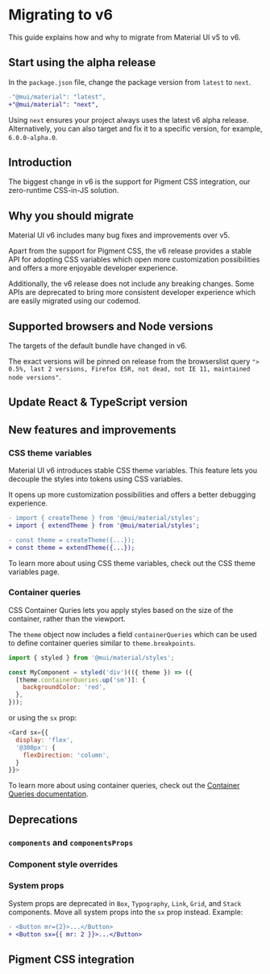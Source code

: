 # Migrating to v6

<p class="description">This guide explains how and why to migrate from Material UI v5 to v6.</p>

## Start using the alpha release

In the `package.json` file, change the package version from `latest` to `next`.

```diff title="package.json"
-"@mui/material": "latest",
+"@mui/material": "next",
```

Using `next` ensures your project always uses the latest v6 alpha release.
Alternatively, you can also target and fix it to a specific version, for example, `6.0.0-alpha.0`.

## Introduction

The biggest change in v6 is the support for Pigment CSS integration, our zero-runtime CSS-in-JS solution.

<!-- :::info
Need to refer back to an older version of the docs? Check out [the v5 documentation here](https://v5.mui.com/).
::: -->

## Why you should migrate

Material UI v6 includes many bug fixes and improvements over v5.

Apart from the support for Pigment CSS, the v6 release provides a stable API for adopting CSS variables which open more customization possibilities and offers a more enjoyable developer experience.

Additionally, the v6 release does not include any breaking changes. Some APIs are deprecated to bring more consistent developer experience which are easily migrated using our codemod.

## Supported browsers and Node versions

The targets of the default bundle have changed in v6.

The exact versions will be pinned on release from the browserslist query `"> 0.5%, last 2 versions, Firefox ESR, not dead, not IE 11, maintained node versions"`.

<!-- #stable-snapshot -->

<!-- Add  -->

## Update React & TypeScript version

<!-- Add minimum React & TypeScript version -->

## New features and improvements

### CSS theme variables

Material UI v6 introduces stable CSS theme variables. This feature lets you decouple the styles into tokens using CSS variables.

It opens up more customization possibilities and offers a better debugging experience.

```diff
- import { createTheme } from '@mui/material/styles';
+ import { extendTheme } from '@mui/material/styles';

- const theme = createTheme({...});
+ const theme = extendTheme({...});
```

<!-- Link to CSS theme variables page -->

To learn more about using CSS theme variables, check out the CSS theme variables page.

### Container queries

CSS Container Quries lets you apply styles based on the size of the container, rather than the viewport.

The `theme` object now includes a field `containerQueries` which can be used to define container queries similar to `theme.breakpoints`.

```js
import { styled } from '@mui/material/styles';

const MyComponent = styled('div')(({ theme }) => ({
  [theme.containerQueries.up('sm')]: {
    backgroundColor: 'red',
  },
}));
```

or using the `sx` prop:

```js
<Card sx={{
  display: 'flex',
  '@300px': {
    flexDirection: 'column',
  }
}}>
```

<!-- TODO: add link to the docs -->

To learn more about using container queries, check out the [Container Queries documentation](/system/container-queries/).

## Deprecations

### `components` and `componentsProps`

<!-- TODO: add info and codemod instruction -->

### Component style overrides

<!-- TODO: add info and codemod instruction -->

### System props

System props are deprecated in `Box`, `Typography`, `Link`, `Grid`, and `Stack` components. Move all system props into the `sx` prop instead. Example:

```diff
- <Button mr={2}>...</Button>
+ <Button sx={{ mr: 2 }}>...</Button>
```

<!-- TODO: add codemod instruction -->

## Pigment CSS integration

